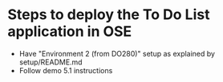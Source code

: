 # Steps to deploy the To Do List application in OSE

* Have "Environment 2 (from DO280)" setup as explained by setup/README.md
* Follow demo 5.1 instructions

